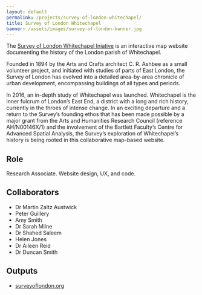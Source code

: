```yaml
---
layout: default
permalink: /projects/survey-of-london-whitechapel/
title: Survey of London Whitechapel
banner: /assets/images/survey-of-london-banner.jpg
---
```


The [Survey of London Whitechapel Iniative](https://surveyoflondon.org) is an interactive map website documenting the history of the London parish of Whitechapel.

Founded in 1894 by the Arts and Crafts architect C. R. Ashbee as a small volunteer project, and initiated with studies of parts of East London, the Survey of London has evolved into a detailed area-by-area chronicle of urban development, encompassing buildings of all types and periods.

In 2016, an in-depth study of Whitechapel was launched. Whitechapel is the inner fulcrum of London’s East End, a district with a long and rich history, currently in the throes of intense change. In an exciting departure and a return to the Survey’s founding ethos that has been made possible by a major grant from the Arts and Humanities Research Council (reference AH/N00146X/1) and the involvement of the Bartlett Faculty’s Centre for Advanced Spatial Analysis, the Survey’s exploration of Whitechapel’s history is being rooted in this collaborative map-based website.

## Role

Research Associate. Website design, UX, and code.

## Collaborators

- Dr Martin Zaltz Austwick
- Peter Guillery
- Amy Smith
- Dr Sarah Milne
- Dr Shahed Saleem
- Helen Jones
- Dr Aileen Reid
- Dr Duncan Smith

## Outputs

- [surveyoflondon.org](https://surveyoflondon.org)
